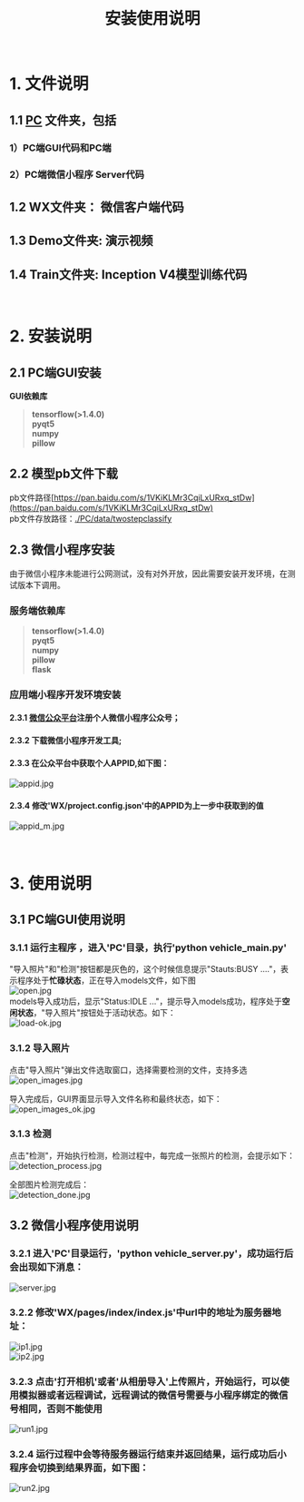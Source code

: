 # <center>安装使用说明<center>
&nbsp;

# 1. 文件说明
## 1.1 [PC](./PC) 文件夹，包括
### 1）PC端GUI代码和PC端
### 2）PC端微信小程序 Server代码
  
## 1.2 WX文件夹： 微信客户端代码  
## 1.3 Demo文件夹: 演示视频
## 1.4 Train文件夹: Inception V4模型训练代码
&nbsp;

# 2. 安装说明
## 2.1 PC端GUI安装
__GUI依赖库__  
 >__tensorflow(>1.4.0)  
 pyqt5  
 numpy  
 pillow__

## 2.2 模型pb文件下载  
pb文件路径[https://pan.baidu.com/s/1VKiKLMr3CqiLxURxq_stDw](https://pan.baidu.com/s/1VKiKLMr3CqiLxURxq_stDw)  
pb文件存放路径：[./PC/data/twostepclassify](./PC/data/twostepclassify)
 
## 2.3 微信小程序安装 
由于微信小程序未能进行公网测试，没有对外开放，因此需要安装开发环境，在测试版本下调用。
### __服务端依赖库__  
 >__tensorflow(>1.4.0)  
 pyqt5  
 numpy  
 pillow  
 flask__  

### __应用端小程序开发环境安装__  
#### 2.3.1 [微信公众平台](https://mp.weixin.qq.com/)注册个人微信小程序公众号；  
#### 2.3.2 下载微信小程序开发工具;  
#### 2.3.3 在公众平台中获取个人APPID,如下图：  
![appid.jpg](./g3doc/images/appid.jpg)

#### 2.3.4 修改'WX/project.config.json'中的APPID为上一步中获取到的值  
![appid_m.jpg](./g3doc/images/appid_m.jpg)  

&nbsp;
# 3. 使用说明
## 3.1 PC端GUI使用说明
### 3.1.1 运行主程序 ，进入'PC'目录，执行'python vehicle_main.py'
"导入照片"和"检测"按钮都是灰色的，这个时候信息提示"Stauts:BUSY ...."，表示程序处于**忙碌状态**，正在导入models文件，如下图     
![open.jpg](./g3doc/images/open.jpg)  
models导入成功后，显示"Status:IDLE ..."，提示导入models成功，程序处于**空闲状态**，"导入照片"按钮处于活动状态。如下：  
![load-ok.jpg](./g3doc/images/load-ok.jpg) 

### 3.1.2 导入照片  
点击"导入照片"弹出文件选取窗口，选择需要检测的文件，支持多选  
![open_images.jpg](./g3doc/images/open_images.jpg)  

导入完成后，GUI界面显示导入文件名称和最终状态，如下：
![open_images_ok.jpg](./g3doc/images/open_images_ok.jpg)  


### 3.1.3 检测  
点击"检测"，开始执行检测，检测过程中，每完成一张照片的检测，会提示如下：  
![detection_process.jpg](./g3doc/images/detection_process.jpg)  

全部图片检测完成后：  
![detection_done.jpg](./g3doc/images/detection_done.jpg)  


## 3.2 微信小程序使用说明
### 3.2.1 进入'PC'目录运行，__'python vehicle_server.py'__，成功运行后会出现如下消息：  
![server.jpg](./g3doc/images/server.jpg)  

### 3.2.2 修改'WX/pages/index/index.js'中url中的地址为服务器地址：  
![ip1.jpg](./g3doc/images/ip1.jpg)  
![ip2.jpg](./g3doc/images/ip2.jpg)    

### 3.2.3 点击'打开相机'或者'从相册导入'上传照片，开始运行，可以使用模拟器或者远程调试，远程调试的微信号需要与小程序绑定的微信号相同，否则不能使用  
![run1.jpg](./g3doc/images/run1.jpg)  

### 3.2.4 运行过程中会等待服务器运行结束并返回结果，运行成功后小程序会切换到结果界面，如下图：  
![run2.jpg](./g3doc/images/run2.jpg)  
